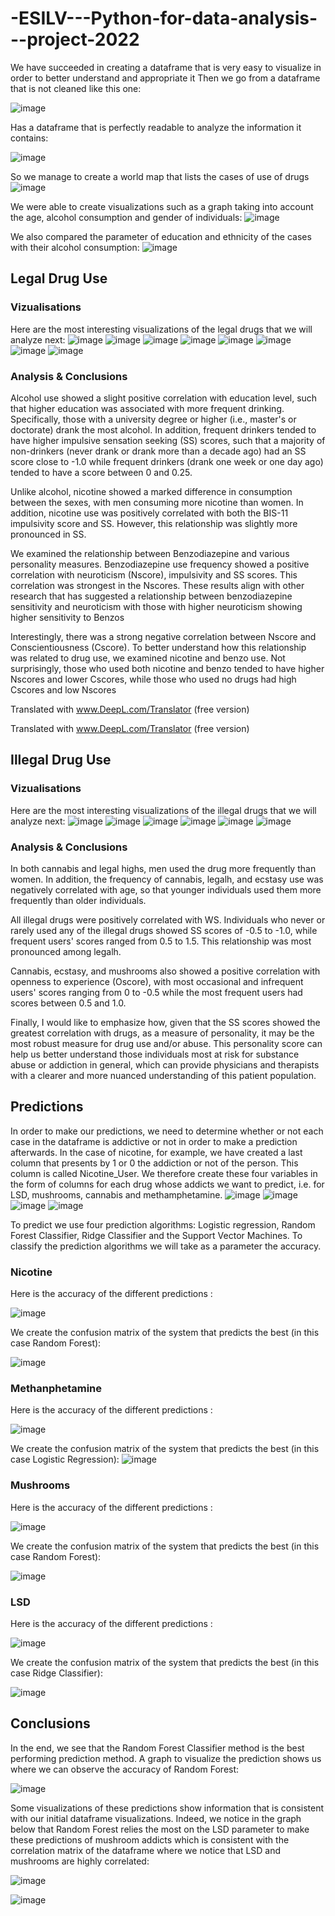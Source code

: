 # -ESILV---Python-for-data-analysis---project-2022

 We have succeeded in creating a dataframe that is very easy to visualize in order to better understand and appropriate it
 Then we go from a dataframe that is not cleaned like this one:

![image](https://user-images.githubusercontent.com/91729640/148255999-2994c9b8-c3ba-419a-b851-7620fe1eee8d.png)

Has a dataframe that is perfectly readable to analyze the information it contains:

![image](https://user-images.githubusercontent.com/91729640/148274270-cbd95c9c-27cf-403c-a436-2048f84dfbd6.png)

So we manage to create a world map that lists the cases of use of drugs
![image](https://user-images.githubusercontent.com/91729640/148274573-0231cfc2-36c1-44cd-8647-3f728de7dd86.png)

We were able to create visualizations such as a graph taking into account the age, alcohol consumption and gender of individuals:
![image](https://user-images.githubusercontent.com/91729640/148274984-c8c9b9b0-92f3-459e-ab04-ec245869b4a4.png)

We also compared the parameter of education and ethnicity of the cases with their alcohol consumption:
![image](https://user-images.githubusercontent.com/91729640/148275381-3fdb107e-e821-469a-98e3-03154011cbb9.png)

## Legal Drug Use
### Vizualisations

Here are the most interesting visualizations of the legal drugs that we will analyze next:
![image](https://user-images.githubusercontent.com/91729640/148275688-26196540-7a6b-4f41-b770-df4643be4f6b.png)
![image](https://user-images.githubusercontent.com/91729640/148275709-66a03963-0b66-46bb-aa62-c6799a7b707f.png)
![image](https://user-images.githubusercontent.com/91729640/148275736-f48b0f79-ef24-4285-bd5a-880922d327cd.png)
![image](https://user-images.githubusercontent.com/91729640/148275749-5de47dce-d997-4e15-b583-45e1f20e0b7d.png)
![image](https://user-images.githubusercontent.com/91729640/148275788-05507629-8692-4a7a-8807-2a1ee6fa2acf.png)
![image](https://user-images.githubusercontent.com/91729640/148275807-df1a8d4e-c064-4478-869f-3fd54ce11d8d.png)
![image](https://user-images.githubusercontent.com/91729640/148275818-c4b7e8d0-1064-4dc0-a609-405130e3c9c4.png)
![image](https://user-images.githubusercontent.com/91729640/148275850-be1d03da-65ca-49ca-962d-aee36a97c875.png)

### Analysis & Conclusions 

Alcohol use showed a slight positive correlation with education level, such that higher education was associated with more frequent drinking. Specifically, those with a university degree or higher (i.e., master's or doctorate) drank the most alcohol. In addition, frequent drinkers tended to have higher impulsive sensation seeking (SS) scores, such that a majority of non-drinkers (never drank or drank more than a decade ago) had an SS score close to -1.0 while frequent drinkers (drank one week or one day ago) tended to have a score between 0 and 0.25.

Unlike alcohol, nicotine showed a marked difference in consumption between the sexes, with men consuming more nicotine than women. In addition, nicotine use was positively correlated with both the BIS-11 impulsivity score and SS. However, this relationship was slightly more pronounced in SS.

We examined the relationship between Benzodiazepine and various personality measures. Benzodiazepine use frequency showed a positive correlation with neuroticism (Nscore), impulsivity and SS scores. This correlation was strongest in the Nscores. These results align with other research that has suggested a relationship between benzodiazepine sensitivity and neuroticism with those with higher neuroticism showing higher sensitivity to Benzos 

Interestingly, there was a strong negative correlation between Nscore and Conscientiousness (Cscore). To better understand how this relationship was related to drug use, we examined nicotine and benzo use. Not surprisingly, those who used both nicotine and benzo tended to have higher Nscores and lower Cscores, while those who used no drugs had high Cscores and low Nscores

Translated with www.DeepL.com/Translator (free version)

Translated with www.DeepL.com/Translator (free version)

## Illegal Drug Use

### Vizualisations

Here are the most interesting visualizations of the illegal drugs that we will analyze next:
![image](https://user-images.githubusercontent.com/91729640/148276266-b39dc8c1-efe5-4ad2-8e6e-8fa8db1df27f.png)
![image](https://user-images.githubusercontent.com/91729640/148276286-56ea21a9-81f8-41ee-8f11-cab94da1e32e.png)
![image](https://user-images.githubusercontent.com/91729640/148276322-a63c4d3e-52fd-4ab6-a195-9bfdfded2785.png)
![image](https://user-images.githubusercontent.com/91729640/148276352-9e9db929-5b39-46a9-9374-c8af173663ca.png)
![image](https://user-images.githubusercontent.com/91729640/148276361-3d468841-08b9-4080-af7b-05ecb53f0a82.png)
![image](https://user-images.githubusercontent.com/91729640/148276372-57e306b3-fa5e-4278-8246-a8a77a1268b2.png)

### Analysis & Conclusions
In both cannabis and legal highs, men used the drug more frequently than women. In addition, the frequency of cannabis, legalh, and ecstasy use was negatively correlated with age, so that younger individuals used them more frequently than older individuals.

All illegal drugs were positively correlated with WS. Individuals who never or rarely used any of the illegal drugs showed SS scores of -0.5 to -1.0, while frequent users' scores ranged from 0.5 to 1.5. This relationship was most pronounced among legalh.

Cannabis, ecstasy, and mushrooms also showed a positive correlation with openness to experience (Oscore), with most occasional and infrequent users' scores ranging from 0 to -0.5 while the most frequent users had scores between 0.5 and 1.0.

Finally, I would like to emphasize how, given that the SS scores showed the greatest correlation with drugs, as a measure of personality, it may be the most robust measure for drug use and/or abuse. This personality score can help us better understand those individuals most at risk for substance abuse or addiction in general, which can provide physicians and therapists with a clearer and more nuanced understanding of this patient population.

## Predictions

In order to make our predictions, we need to determine whether or not each case in the dataframe is addictive or not in order to make a prediction afterwards. In the case of nicotine, for example, we have created a last column that presents by 1 or 0 the addiction or not of the person. This column is called Nicotine_User. We therefore create these four variables in the form of columns for each drug whose addicts we want to predict, i.e. for LSD, mushrooms, cannabis and methamphetamine.
![image](https://user-images.githubusercontent.com/91729640/148282996-355d564c-88fb-4328-b8b0-1cc78291a2e5.png)
![image](https://user-images.githubusercontent.com/91729640/148283008-760e8568-5227-4ad9-9530-e53e4f0589b2.png)
![image](https://user-images.githubusercontent.com/91729640/148283023-ae33a2bb-30d3-42a9-b92d-c3e80acc27f4.png)
![image](https://user-images.githubusercontent.com/91729640/148283036-4788a94a-25c7-4c51-a21f-def3614c2dea.png)

To predict we use four prediction algorithms: Logistic regression, Random Forest Classifier, Ridge Classifier and the Support Vector Machines. To classify the prediction algorithms we will take as a parameter the accuracy.


### Nicotine

Here is the accuracy of the different predictions :

![image](https://user-images.githubusercontent.com/91729640/148283281-53a9f2a2-2e97-4b5f-b5ec-eca5ff910da6.png)

We create the confusion matrix of the system that predicts the best (in this case Random Forest):

![image](https://user-images.githubusercontent.com/91729640/148283855-a6001e61-f70d-42fb-ac8b-e15582c9f073.png)

### Methanphetamine

Here is the accuracy of the different predictions :

![image](https://user-images.githubusercontent.com/91729640/148284317-279f8d28-6599-485f-b494-cfd96b237b8a.png)

We create the confusion matrix of the system that predicts the best (in this case Logistic Regression):
![image](https://user-images.githubusercontent.com/91729640/148284743-f9d28cbf-3d73-4886-9437-5868890b8d9e.png)

### Mushrooms

Here is the accuracy of the different predictions :

![image](https://user-images.githubusercontent.com/91729640/148284840-08bcc4bb-550d-4819-a152-c6594ffbd26a.png)

We create the confusion matrix of the system that predicts the best (in this case Random Forest):

![image](https://user-images.githubusercontent.com/91729640/148284949-b49d59df-f12c-49c4-82ab-71783267a965.png)

### LSD

Here is the accuracy of the different predictions :

![image](https://user-images.githubusercontent.com/91729640/148285253-a3e94ff1-9f0a-4dd8-9b5f-3a448711b671.png)

We create the confusion matrix of the system that predicts the best (in this case Ridge Classifier):

![image](https://user-images.githubusercontent.com/91729640/148285384-5fc0189a-0ba0-4c86-a881-4fcfe4569df2.png)

## Conclusions

In the end, we see that the Random Forest Classifier method is the best performing prediction method. A graph to visualize the prediction shows us where we can observe the accuracy of Random Forest:

![image](https://user-images.githubusercontent.com/91729640/148285813-733b4d39-1f96-446b-8e43-2585751afb07.png)

Some visualizations of these predictions show information that is consistent with our initial dataframe visualizations. Indeed, we notice in the graph below that Random Forest relies the most on the LSD parameter to make these predictions of mushroom addicts which is consistent with the correlation matrix of the dataframe where we notice that LSD and mushrooms are highly correlated:

![image](https://user-images.githubusercontent.com/91729640/148286055-175f1ca9-a41e-496e-8613-b5c61bd2d87b.png)

![image](https://user-images.githubusercontent.com/91729640/148286071-7475d011-98f0-4911-aa25-e235b1eff9db.png)




















